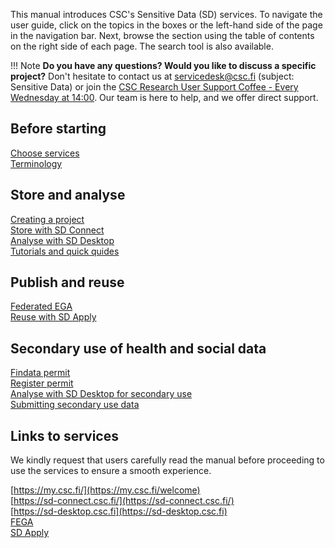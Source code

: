 
This manual introduces CSC's Sensitive Data (SD) services. To navigate the user guide, click on the topics in the boxes or the left-hand side of the page in the navigation bar. Next, browse the section using the table of contents on the right side of each page. The search tool is also available.

!!! Note
    **Do you have any questions? Would you like to discuss a specific project?** Don't hesitate to contact us at servicedesk@csc.fi (subject: Sensitive Data) or join the [CSC Research User Support Coffee - Every Wednesday at 14:00](https://ssl.eventilla.com/usersupportcoffee). Our team is here to help, and we offer direct support. 


<div class="quick-links-container">

  <div class="quick-links-topic">
    <span class="quick-links-title"><h2>Before starting</h2></span>
     <div class="quick-links-item">
      <a class="quick-link" target="_self" href="vk-sds-terminology/">Choose services</a>
    </div>
    <div class="quick-links-item">
      <a class="quick-link" target="_self" href="vk-sds-terminology/">Terminology</a>
    </div>
  </div>
  
 
  <div class="quick-links-topic">
    <span class="quick-links-title"><h2>Store and analyse</h2></span>
    <div class="quick-links-item">
      <a class="quick-link" target="_self" href="vk-srd-a-creating/">Creating a project</a>
    </div>
    <div class="quick-links-item">
      <a class="quick-link" target="_self" href="vk-srd-sd-connect/">Store with SD Connect</a>
    </div>
    <div class="quick-links-item">
      <a class="quick-link" target="_self" href="vk-srd-sd-desktop/">Analyse with SD Desktop</a>
    </div>
    <div class="quick-links-item">
      <a class="quick-link" target="_self" href="vk-srd-tutorials/">Tutorials and quick quides</a>
    </div>
  </div>

  <div class="quick-links-topic">
    <span class="quick-links-title"><h2>Publish and reuse</h2></span>
    <div class="quick-links-item">
      <a class="quick-link" target="_self" href="vk-srd-fega/">Federated EGA</a>
    </div>
    <div class="quick-links-item">
      <a class="quick-link" target="_self" href="vk-srd-apply/">Reuse with SD Apply</a>
    </div>
  </div>

   <div class="quick-links-topic">
    <span class="quick-links-title"><h2>Secondary use of health and social data</h2></span>
    <div class="quick-links-item">
      <a class="quick-link" target="_self" href="mk-findata/">Findata permit</a>
    </div>
    <div class="quick-links-item">
      <a class="quick-link" target="_self" href="mk-single-register/">Register permit</a>
    </div>
    <div class="quick-links-item">
      <a class="quick-link" target="_self" href="mk-desktop/">Analyse with SD Desktop for secondary use</a>
    </div>
    <div class="quick-links-item">
      <a class="quick-link" target="_self" href="mk-data-controllers/">Submitting secondary use data</a>
    </div>
  </div>
</div>

## Links to services

We kindly request that users carefully read the manual before proceeding to use the services to ensure a smooth experience. 

[https://my.csc.fi/](https://my.csc.fi/welcome)
<br/>
[https://sd-connect.csc.fi/](https://sd-connect.csc.fi/)
<br/>
[https://sd-desktop.csc.fi](https://sd-desktop.csc.fi)
<br/>
[FEGA]()
<br/>
[SD Apply]()